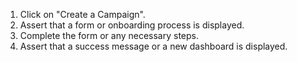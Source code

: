 1. Click on "Create a Campaign".
2. Assert that a form or onboarding process is displayed.
3. Complete the form or any necessary steps.
4. Assert that a success message or a new dashboard is displayed.